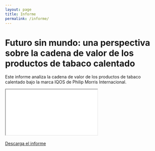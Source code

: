 ```yaml
---
layout: page
title: Informe
permalink: /informe/
---
```

# Futuro sin mundo: una perspectiva sobre la cadena de valor de los productos de tabaco calentado

Este informe analiza la cadena de valor de los productos de tabaco calentado bajo la marca IQOS de Philip Morris Internacional.

<div class="embed-responsive embed-responsive-16by9">
  <iframe class="embed-responsive-item" src="{{ site.baseurl }}/assets/ElNegocioDeLaAdiccion_TabacoCalentado.pdf"></iframe>
</div>
<br>

<div class="text-center mb-5">
  <a class="btn btn-secondary" href="https://poderlatam.org/wp-content/uploads/2024/04/ElNegocioDeLaAdiccion_TabacoCalentado.pdf" target="_blank" download>Descarga el informe</a>
</div>
